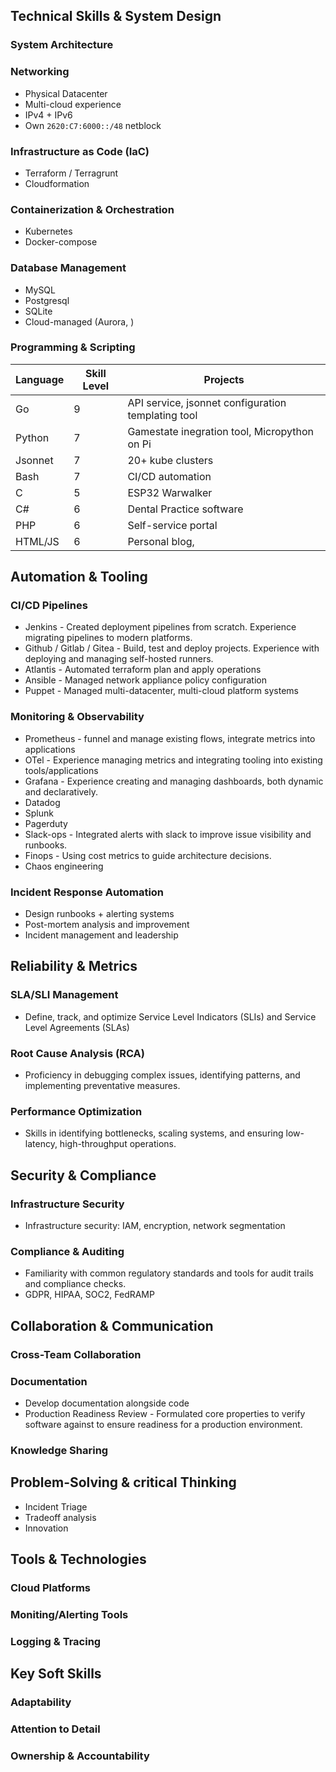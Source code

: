 

## Technical Skills & System Design

### System Architecture

### Networking

* Physical Datacenter
* Multi-cloud experience
* IPv4 + IPv6
* Own `2620:C7:6000::/48` netblock

### Infrastructure as Code (IaC)

* Terraform / Terragrunt
* Cloudformation

### Containerization & Orchestration

* Kubernetes
* Docker-compose

### Database Management

* MySQL
* Postgresql
* SQLite
* Cloud-managed (Aurora, )

### Programming & Scripting

| Language | Skill Level | Projects                                           |
| -------- | ----------- | -------------------------------------------------- |
| Go       | 9           | API service, jsonnet configuration templating tool |
| Python   | 7           | Gamestate inegration tool, Micropython on Pi       |
| Jsonnet  | 7           | 20+ kube clusters                                  |
| Bash     | 7           | CI/CD automation                                   |
| C        | 5           | ESP32 Warwalker                                    |
| C#       | 6           | Dental Practice software                           |
| PHP      | 6           | Self-service portal                                |
| HTML/JS  | 6           | Personal blog,                                     |

## Automation & Tooling

### CI/CD Pipelines

* Jenkins - Created deployment pipelines from scratch.  Experience migrating pipelines to modern platforms.
* Github / Gitlab / Gitea - Build, test and deploy projects.  Experience with deploying and managing self-hosted runners.
* Atlantis - Automated terraform plan and apply operations
* Ansible - Managed network appliance policy configuration
* Puppet - Managed multi-datacenter, multi-cloud platform systems

### Monitoring & Observability

* Prometheus - funnel and manage existing flows, integrate metrics into applications
* OTel - Experience managing metrics and integrating tooling into existing tools/applications
* Grafana - Experience creating and managing dashboards, both dynamic and declaratively.
* Datadog
* Splunk
* Pagerduty
* Slack-ops - Integrated alerts with slack to improve issue visibility and runbooks.
* Finops - Using cost metrics to guide architecture decisions.
* Chaos engineering

### Incident Response Automation

* Design runbooks + alerting systems
* Post-mortem analysis and improvement
* Incident management and leadership

## Reliability & Metrics

### SLA/SLI Management

* Define, track, and optimize Service Level Indicators (SLIs) and Service Level Agreements (SLAs)

### Root Cause Analysis (RCA)

* Proficiency in debugging complex issues, identifying patterns, and implementing preventative measures.

### Performance Optimization

* Skills in identifying bottlenecks, scaling systems, and ensuring low-latency, high-throughput operations.

## Security & Compliance

### Infrastructure Security

* Infrastructure security: IAM, encryption, network segmentation

### Compliance & Auditing

* Familiarity with common regulatory standards and tools for audit trails and compliance checks.
* GDPR, HIPAA, SOC2, FedRAMP

## Collaboration & Communication

### Cross-Team Collaboration

### Documentation

* Develop documentation alongside code
* Production Readiness Review - Formulated core properties to verify software against to ensure readiness for a production environment.

### Knowledge Sharing

## Problem-Solving & critical Thinking

* Incident Triage
* Tradeoff analysis
* Innovation

## Tools & Technologies

### Cloud Platforms

### Moniting/Alerting Tools

### Logging & Tracing

## Key Soft Skills

### Adaptability

### Attention to Detail

### Ownership & Accountability